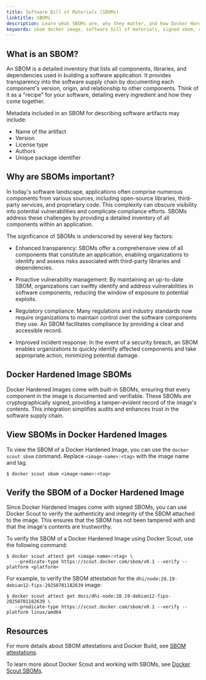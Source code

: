 ```yaml
---
title: Software Bill of Materials (SBOMs)
linktitle: SBOMs
description: Learn what SBOMs are, why they matter, and how Docker Hardened Images include signed SBOMs to support transparency and compliance.
keywords: sbom docker image, software bill of materials, signed sbom, container sbom verification, sbom compliance
---
```


## What is an SBOM?

An SBOM is a detailed inventory that lists all components, libraries, and
dependencies used in building a software application. It provides transparency
into the software supply chain by documenting each component's version, origin,
and relationship to other components. Think of it as a "recipe" for your
software, detailing every ingredient and how they come together.

Metadata included in an SBOM for describing software artifacts may include:

- Name of the artifact
- Version
- License type
- Authors
- Unique package identifier

## Why are SBOMs important?

In today's software landscape, applications often comprise numerous components
from various sources, including open-source libraries, third-party services, and
proprietary code. This complexity can obscure visibility into potential
vulnerabilities and complicate compliance efforts. SBOMs address these
challenges by providing a detailed inventory of all components within an
application.


The significance of SBOMs is underscored by several key factors:

- Enhanced transparency: SBOMs offer a comprehensive view of all components that
  constitute an application, enabling organizations to identify and assess risks
  associated with third-party libraries and dependencies.

- Proactive vulnerability management: By maintaining an up-to-date SBOM,
  organizations can swiftly identify and address vulnerabilities in software
  components, reducing the window of exposure to potential exploits.

- Regulatory compliance: Many regulations and industry standards now require
  organizations to maintain control over the software components they use. An
  SBOM facilitates compliance by providing a clear and accessible record.

- Improved incident response: In the event of a security breach, an SBOM
  enables organizations to quickly identify affected components and take
  appropriate action, minimizing potential damage.

## Docker Hardened Image SBOMs

Docker Hardened Images come with built-in SBOMs, ensuring that every component
in the image is documented and verifiable. These SBOMs are cryptographically
signed, providing a tamper-evident record of the image's contents. This
integration simplifies audits and enhances trust in the software supply chain.

## View SBOMs in Docker Hardened Images

To view the SBOM of a Docker Hardened Image, you can use the `docker scout sbom`
command. Replace `<image-name>:<tag>` with the image name and tag.

```console
$ docker scout sbom <image-name>:<tag>
```

## Verify the SBOM of a Docker Hardened Image

Since Docker Hardened Images come with signed SBOMs, you can use Docker Scout to
verify the authenticity and integrity of the SBOM attached to the image. This
ensures that the SBOM has not been tampered with and that the image's contents
are trustworthy.

To verify the SBOM of a Docker Hardened Image using Docker Scout, use the following command:

```console
$ docker scout attest get <image-name>:<tag> \
   --predicate-type https://scout.docker.com/sbom/v0.1 --verify --platform <platform>
```

For example, to verify the SBOM attestation for the `dhi/node:20.19-debian12-fips-20250701182639` image:

```console
$ docker scout attest get docs/dhi-node:20.19-debian12-fips-20250701182639 \
   --predicate-type https://scout.docker.com/sbom/v0.1 --verify --platform linux/amd64
```

## Resources

For more details about SBOM attestations and Docker Build, see [SBOM
attestations](/build/metadata/attestations/sbom/).

To learn more about Docker Scout and working with SBOMs, see [Docker Scout SBOMs](../../scout/how-tos/view-create-sboms.md).